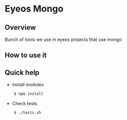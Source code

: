 Eyeos Mongo
============

## Overview

Bunch of tools we use in eyeos projects that use mongo

## How to use it

## Quick help

* Install modules

```bash
	$ npm install
```

* Check tests

```bash
    $ ./tests.sh
```
